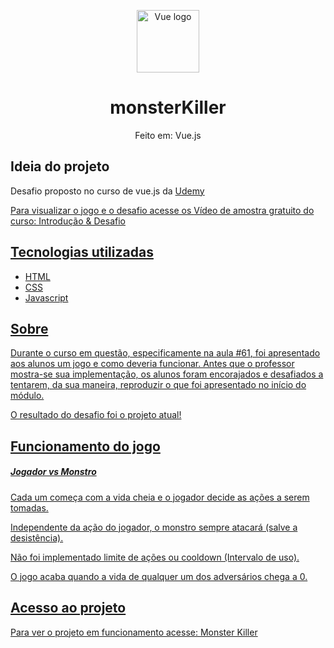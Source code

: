 <p align="center"><a href="https://vuejs.org" target="_blank" rel="noopener noreferrer"><img width="100" src="https://vuejs.org/images/logo.png" alt="Vue logo"></a></p>

<h1 align="center">monsterKiller</h1>
<div align="center">
    Feito em: Vue.js
    </a>
</div>

## Ideia do projeto
<div>
    <p>Desafio proposto no curso de vue.js da <a href="https://www.udemy.com/course/vue-js-completo/" target="_blank" rel="noopener noreferrer">Udemy</p>
    <span>Para visualizar o jogo e o desafio acesse os <span fontStyle="italic" fontWeight="bold">Vídeo de amostra gratuito do curso: Introdução & Desafio</span></span>
</div>

## Tecnologias utilizadas
<ul>
    <li>HTML</li>
    <li>CSS</li>
    <li>Javascript</li>
</ul>

## Sobre
<p>
    Durante o curso em questão, especificamente na <span fontStyle="italic">aula #61</span>, foi apresentado aos alunos um jogo e como deveria funcionar. Antes que o professor mostra-se sua implementação, os alunos foram encorajados e desafiados a tentarem, da sua maneira, reproduzir o que foi apresentado no início do módulo. 
    <p>O resultado do desafio foi o projeto atual!</p>
</p>

## Funcionamento do jogo
<h5>Jogador vs Monstro</h5>
<p>Cada um começa com a vida cheia e o jogador decide as ações a serem tomadas.</p>
<p>Independente da ação do jogador, o monstro sempre atacará (salve a desistência).</p>
<p>Não foi implementado limite de ações ou cooldown (Intervalo de uso).</p>
<p>O jogo acaba quando a vida de qualquer um dos adversários chega a 0.</p>

## Acesso ao projeto
<p>Para ver o projeto em funcionamento acesse: <a href="https://buck-lobo.github.io/monsterKiller/" target="_blank">Monster Killer</a></p>
